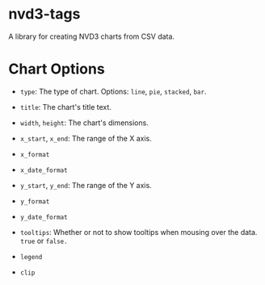 # nvd3-tags

A library for creating NVD3 charts from CSV data.

# Chart Options

* `type`: The type of chart. Options: `line`, `pie`, `stacked`, `bar`.

* `title`: The chart's title text.

* `width`, `height`: The chart's dimensions.

* `x_start`, `x_end`: The range of the X axis.

* `x_format`

* `x_date_format`

* `y_start`, `y_end`: The range of the Y axis.

* `y_format`

* `y_date_format`

* `tooltips`: Whether or not to show tooltips when mousing over the data. `true`
  or `false.`

* `legend`

* `clip`
